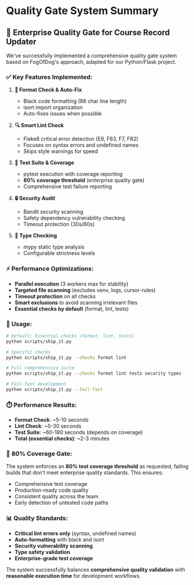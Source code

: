 # Quality Gate System Summary

## 🎯 Enterprise Quality Gate for Course Record Updater

We've successfully implemented a comprehensive quality gate system based on FogOfDog's approach, adapted for our Python/Flask project.

### ✅ **Key Features Implemented:**

1. **🎨 Format Check & Auto-Fix**
   - Black code formatting (88 char line length)
   - isort import organization
   - Auto-fixes issues when possible

2. **🔍 Smart Lint Check**
   - Flake8 critical error detection (E9, F63, F7, F82)
   - Focuses on syntax errors and undefined names
   - Skips style warnings for speed

3. **🧪 Test Suite & Coverage**
   - pytest execution with coverage reporting
   - **80% coverage threshold** (enterprise quality gate)
   - Comprehensive test failure reporting

4. **🔒 Security Audit**
   - Bandit security scanning
   - Safety dependency vulnerability checking
   - Timeout protection (30s/60s)

5. **🔧 Type Checking**
   - mypy static type analysis
   - Configurable strictness levels

### ⚡ **Performance Optimizations:**

- **Parallel execution** (3 workers max for stability)
- **Targeted file scanning** (excludes venv, logs, cursor-rules)
- **Timeout protection** on all checks
- **Smart exclusions** to avoid scanning irrelevant files
- **Essential checks by default** (format, lint, tests)

### 🚀 **Usage:**

```bash
# Default: Essential checks (format, lint, tests)
python scripts/ship_it.py

# Specific checks
python scripts/ship_it.py --checks format lint

# Full comprehensive suite
python scripts/ship_it.py --checks format lint tests security types

# Fail-fast development
python scripts/ship_it.py --fail-fast
```

### ⏱️ **Performance Results:**

- **Format Check**: ~5-10 seconds
- **Lint Check**: ~5-30 seconds  
- **Test Suite**: ~60-180 seconds (depends on coverage)
- **Total (essential checks)**: ~2-3 minutes

### 🎯 **80% Coverage Gate:**

The system enforces an **80% test coverage threshold** as requested, failing builds that don't meet enterprise quality standards. This ensures:

- Comprehensive test coverage
- Production-ready code quality
- Consistent quality across the team
- Early detection of untested code paths

### 📊 **Quality Standards:**

- **Critical lint errors only** (syntax, undefined names)
- **Auto-formatting** with black and isort
- **Security vulnerability scanning**
- **Type safety validation**
- **Enterprise-grade test coverage**

The system successfully balances **comprehensive quality validation** with **reasonable execution time** for development workflows.
